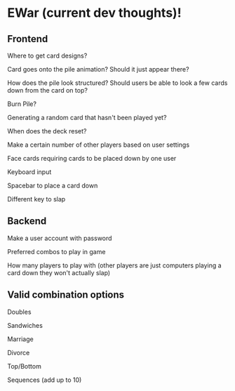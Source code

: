 # EWar (current dev thoughts)!

## Frontend

Where to get card designs?

Card goes onto the pile animation? Should it just appear there?

How does the pile look structured? Should users be able to look a few cards down from the card on top?

Burn Pile? 

Generating a random card that hasn't been played yet?

When does the deck reset?

Make a certain number of other players based on user settings

Face cards requiring cards to be placed down by one user

Keyboard input

Spacebar to place a card down

Different key to slap

## Backend
Make a user account with password

Preferred combos to play in game

How many players to play with (other players are just computers playing a card down they won't actually slap)

## Valid combination options
Doubles

Sandwiches

Marriage

Divorce

Top/Bottom

Sequences (add up to 10)

